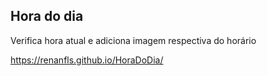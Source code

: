 <h2>Hora do dia</h2>
<p>Verifica hora atual e adiciona imagem respectiva do horário</p> 
 
https://renanfls.github.io/HoraDoDia/
